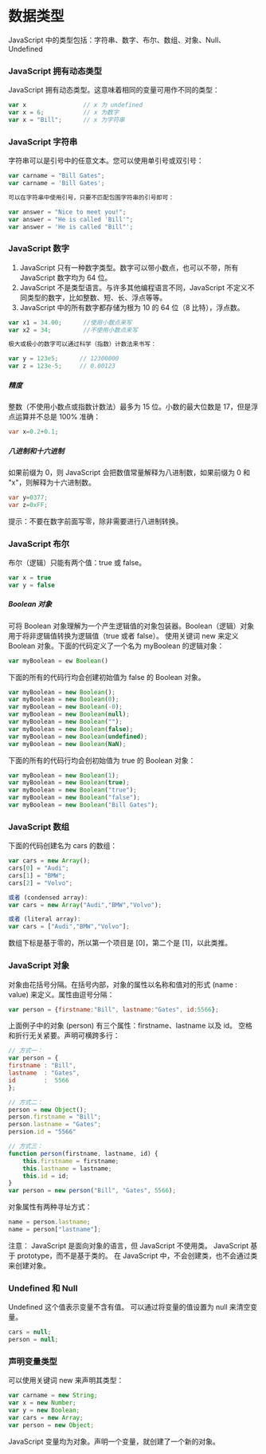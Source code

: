 数据类型
===

JavaScript 中的类型包括：字符串、数字、布尔、数组、对象、Null、Undefined

### JavaScript 拥有动态类型

JavaScript 拥有动态类型。这意味着相同的变量可用作不同的类型：

```js
var x                // x 为 undefined
var x = 6;           // x 为数字
var x = "Bill";      // x 为字符串
```

### JavaScript 字符串

字符串可以是引号中的任意文本。您可以使用单引号或双引号：
```js
var carname = "Bill Gates";
var carname = 'Bill Gates';

可以在字符串中使用引号，只要不匹配包围字符串的引号即可：

var answer = "Nice to meet you!";
var answer = "He is called 'Bill'";
var answer = 'He is called "Bill"';
```

### JavaScript 数字

1. JavaScript 只有一种数字类型。数字可以带小数点，也可以不带，所有 JavaScript 数字均为 64 位。
2. JavaScript 不是类型语言。与许多其他编程语言不同，JavaScript 不定义不同类型的数字，比如整数、短、长、浮点等等。
3. JavaScript 中的所有数字都存储为根为 10 的 64 位（8 比特），浮点数。

```js
var x1 = 34.00;      //使用小数点来写
var x2 = 34;         //不使用小数点来写

极大或极小的数字可以通过科学（指数）计数法来书写：

var y = 123e5;      // 12300000
var z = 123e-5;     // 0.00123
```

##### 精度

整数（不使用小数点或指数计数法）最多为 15 位。小数的最大位数是 17，但是浮点运算并不总是 100% 准确：

```java
var x=0.2+0.1;
```

##### 八进制和十六进制

如果前缀为 0，则 JavaScript 会把数值常量解释为八进制数，如果前缀为 0 和 "x"，则解释为十六进制数。

```java
var y=0377;
var z=0xFF;
```

提示：不要在数字前面写零，除非需要进行八进制转换。

### JavaScript 布尔

布尔（逻辑）只能有两个值：true 或 false。
```js
var x = true
var y = false
```
##### Boolean 对象

可将 Boolean 对象理解为一个产生逻辑值的对象包装器。Boolean（逻辑）对象用于将非逻辑值转换为逻辑值（true 或者 false）。
使用关键词 new 来定义 Boolean 对象。下面的代码定义了一个名为 myBoolean 的逻辑对象：
```js
var myBoolean = ew Boolean()
```

下面的所有的代码行均会创建初始值为 false 的 Boolean 对象。

```js
var myBoolean = new Boolean();
var myBoolean = new Boolean(0);
var myBoolean = new Boolean(-0);
var myBoolean = new Boolean(null);
var myBoolean = new Boolean("");
var myBoolean = new Boolean(false);
var myBoolean = new Boolean(undefined);
var myBoolean = new Boolean(NaN);
```

下面的所有的代码行均会创初始值为 true 的 Boolean 对象：

```js
var myBoolean = new Boolean(1);
var myBoolean = new Boolean(true);
var myBoolean = new Boolean("true");
var myBoolean = new Boolean("false");
var myBoolean = new Boolean("Bill Gates");
```

### JavaScript 数组

下面的代码创建名为 cars 的数组：

```js
var cars = new Array();
cars[0] = "Audi";
cars[1] = "BMW";
cars[2] = "Volvo";

或者 (condensed array):
var cars = new Array("Audi","BMW","Volvo");

或者 (literal array):
var cars = ["Audi","BMW","Volvo"];
```
数组下标是基于零的，所以第一个项目是 [0]，第二个是 [1]，以此类推。

### JavaScript 对象

对象由花括号分隔。在括号内部，对象的属性以名称和值对的形式 (name : value) 来定义。属性由逗号分隔：

```js
var person = {firstname:"Bill", lastname:"Gates", id:5566};
```

上面例子中的对象 (person) 有三个属性：firstname、lastname 以及 id。
空格和折行无关紧要。声明可横跨多行：

```js
// 方式一：
var person = {
firstname : "Bill",
lastname  : "Gates",
id        :  5566
};

// 方式二：
person = new Object();
person.firstname = "Bill";
person.lastname = "Gates";
persion.id = "5566"

// 方式三：
function person(firstname, lastname, id) {
    this.firstname = firstname;
    this.lastname = lastname;
    this.id = id;
}
var person = new person("Bill", "Gates", 5566);
```

对象属性有两种寻址方式：

```js
name = person.lastname;
name = person["lastname"];
```

注意：
JavaScript 是面向对象的语言，但 JavaScript 不使用类。
JavaScript 基于 prototype，而不是基于类的。
在 JavaScript 中，不会创建类，也不会通过类来创建对象。

### Undefined 和 Null

Undefined 这个值表示变量不含有值。
可以通过将变量的值设置为 null 来清空变量。

```js
cars = null;
person = null;
```

### 声明变量类型

可以使用关键词 new 来声明其类型：

```js
var carname = new String;
var x = new Number;
var y = new Boolean;
var cars = new Array;
var person = new Object;
```
JavaScript 变量均为对象。声明一个变量，就创建了一个新的对象。

